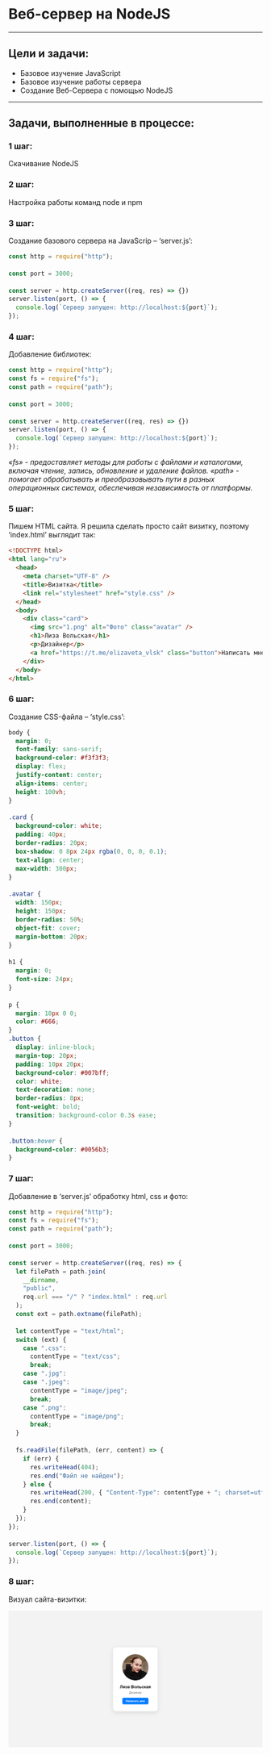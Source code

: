 # Веб-сервер на NodeJS

---

## Цели и задачи:

- Базовое изучение JavaScript
- Базовое изучение работы сервера
- Создание Веб-Сервера с помощью NodeJS

---

## Задачи, выполненные в процессе:

### 1 шаг:

Скачивание NodeJS

### 2 шаг:

Настройка работы команд node и npm

### 3 шаг:

Создание базового сервера на JavaScrip – ‘server.js’:

```JavaScript
const http = require("http");

const port = 3000;

const server = http.createServer((req, res) => {})
server.listen(port, () => {
  console.log(`Сервер запущен: http://localhost:${port}`);
});
```

### 4 шаг:

Добавление библиотек:

```JavaScript
const http = require("http");
const fs = require("fs");
const path = require("path");

const port = 3000;

const server = http.createServer((req, res) => {})
server.listen(port, () => {
  console.log(`Сервер запущен: http://localhost:${port}`);
});
```

_«fs» - предоставляет методы для работы с файлами и каталогами, включая чтение, запись, обновление и удаление файлов._
_«path» - помогает обрабатывать и преобразовывать пути в разных операционных системах, обеспечивая независимость от платформы._

### 5 шаг:

Пишем HTML сайта. Я решила сделать просто сайт визитку, поэтому ‘index.html’ выглядит так:

```HTML
<!DOCTYPE html>
<html lang="ru">
  <head>
    <meta charset="UTF-8" />
    <title>Визитка</title>
    <link rel="stylesheet" href="style.css" />
  </head>
  <body>
    <div class="card">
      <img src="1.png" alt="Фото" class="avatar" />
      <h1>Лиза Вольская</h1>
      <p>Дизайнер</p>
      <a href="https://t.me/elizaveta_vlsk" class="button">Написать мне</a>
    </div>
  </body>
</html>
```

### 6 шаг:

Создание CSS-файла – ‘style.css’:

```css
body {
  margin: 0;
  font-family: sans-serif;
  background-color: #f3f3f3;
  display: flex;
  justify-content: center;
  align-items: center;
  height: 100vh;
}

.card {
  background-color: white;
  padding: 40px;
  border-radius: 20px;
  box-shadow: 0 8px 24px rgba(0, 0, 0, 0.1);
  text-align: center;
  max-width: 300px;
}

.avatar {
  width: 150px;
  height: 150px;
  border-radius: 50%;
  object-fit: cover;
  margin-bottom: 20px;
}

h1 {
  margin: 0;
  font-size: 24px;
}

p {
  margin: 10px 0 0;
  color: #666;
}
.button {
  display: inline-block;
  margin-top: 20px;
  padding: 10px 20px;
  background-color: #007bff;
  color: white;
  text-decoration: none;
  border-radius: 8px;
  font-weight: bold;
  transition: background-color 0.3s ease;
}

.button:hover {
  background-color: #0056b3;
}
```

### 7 шаг:

Добавление в ‘server.js’ обработку html, css и фото:

```JavaScript
const http = require("http");
const fs = require("fs");
const path = require("path");

const port = 3000;

const server = http.createServer((req, res) => {
  let filePath = path.join(
    __dirname,
    "public",
    req.url === "/" ? "index.html" : req.url
  );
  const ext = path.extname(filePath);

  let contentType = "text/html";
  switch (ext) {
    case ".css":
      contentType = "text/css";
      break;
    case ".jpg":
    case ".jpeg":
      contentType = "image/jpeg";
      break;
    case ".png":
      contentType = "image/png";
      break;
  }

  fs.readFile(filePath, (err, content) => {
    if (err) {
      res.writeHead(404);
      res.end("Файл не найден");
    } else {
      res.writeHead(200, { "Content-Type": contentType + "; charset=utf-8" });
      res.end(content);
    }
  });
});

server.listen(port, () => {
  console.log(`Сервер запущен: http://localhost:${port}`);
});

```

### 8 шаг:

Визуал сайта-визитки:

![сайт](/docs/screens/site-vizitka.png)
